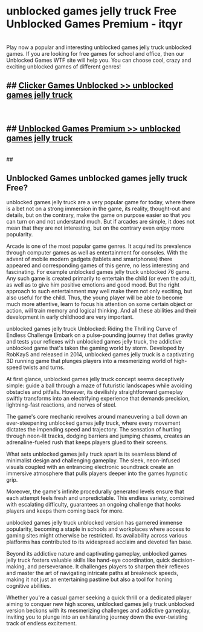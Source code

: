 # unblocked games jelly truck  Free Unblocked Games Premium - itqyr <br>
<br>
Play now a popular and interesting unblocked games jelly truck unblocked games. If you are looking for free games for school and office, then our Unblocked Games WTF site will help you. You can choose cool, crazy and exciting unblocked games of different genres!


## ##  [Clicker Games Unblocked >> unblocked games jelly truck](http://freeplayer.one?title=unblocked_games_jelly_truck&ref=UGames)
  <br>

##  ## [Unblocked Games Premium >> unblocked games jelly truck](http://freeplayer.one?title=unblocked_games_jelly_truck&ref=UGames)
  <br>
  ##



## Unblocked Games unblocked games jelly truck Free?

unblocked games jelly truck are a very popular game for today, where there is a bet not on a strong immersion in the game, its reality, thought-out and details, but on the contrary, make the game on purpose easier so that you can turn on and not understand much. But if arcades are simple, it does not mean that they are not interesting, but on the contrary even enjoy more popularity.

Arcade is one of the most popular game genres. It acquired its prevalence through computer games as well as entertainment for consoles. With the advent of mobile modern gadgets (tablets and smartphones) there appeared and corresponding games of this genre, no less interesting and fascinating. For example unblocked games jelly truck unblocked 76 game. Any such game is created primarily to entertain the child (or even the adult), as well as to give him positive emotions and good mood. But the right approach to such entertainment may well make them not only exciting, but also useful for the child. Thus, the young player will be able to become much more attentive, learn to focus his attention on some certain object or action, will train memory and logical thinking. And all these abilities and their development in early childhood are very important.

unblocked games jelly truck Unblocked: Riding the Thrilling Curve of Endless Challenge
Embark on a pulse-pounding journey that defies gravity and tests your reflexes with unblocked games jelly truck, the addictive unblocked game that's taken the gaming world by storm. Developed by RobKayS and released in 2014, unblocked games jelly truck is a captivating 3D running game that plunges players into a mesmerizing world of high-speed twists and turns.

At first glance, unblocked games jelly truck concept seems deceptively simple: guide a ball through a maze of futuristic landscapes while avoiding obstacles and pitfalls. However, its devilishly straightforward gameplay swiftly transforms into an electrifying experience that demands precision, lightning-fast reactions, and nerves of steel.

The game's core mechanic revolves around maneuvering a ball down an ever-steepening unblocked games jelly truck, where every movement dictates the impending speed and trajectory. The sensation of hurtling through neon-lit tracks, dodging barriers and jumping chasms, creates an adrenaline-fueled rush that keeps players glued to their screens.

What sets unblocked games jelly truck apart is its seamless blend of minimalist design and challenging gameplay. The sleek, neon-infused visuals coupled with an entrancing electronic soundtrack create an immersive atmosphere that pulls players deeper into the games hypnotic grip.

Moreover, the game's infinite procedurally generated levels ensure that each attempt feels fresh and unpredictable. This endless variety, combined with escalating difficulty, guarantees an ongoing challenge that hooks players and keeps them coming back for more.

unblocked games jelly truck unblocked version has garnered immense popularity, becoming a staple in schools and workplaces where access to gaming sites might otherwise be restricted. Its availability across various platforms has contributed to its widespread acclaim and devoted fan base.

Beyond its addictive nature and captivating gameplay, unblocked games jelly truck fosters valuable skills like hand-eye coordination, quick decision-making, and perseverance. It challenges players to sharpen their reflexes and master the art of navigating intricate paths at breakneck speeds, making it not just an entertaining pastime but also a tool for honing cognitive abilities.

Whether you're a casual gamer seeking a quick thrill or a dedicated player aiming to conquer new high scores, unblocked games jelly truck unblocked version beckons with its mesmerizing challenges and addictive gameplay, inviting you to plunge into an exhilarating journey down the ever-twisting track of endless excitement.